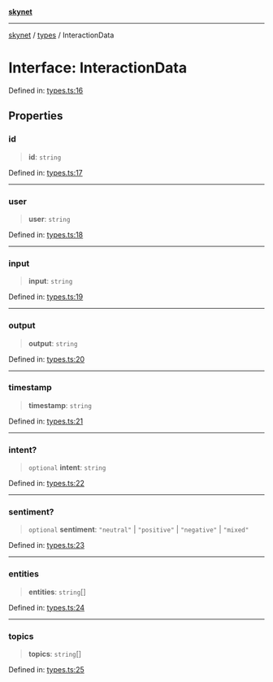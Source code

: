 [**skynet**](../../README.md)

***

[skynet](../../README.md) / [types](../README.md) / InteractionData

# Interface: InteractionData

Defined in: [types.ts:16](https://github.com/patgpt/patgpt-mcp/blob/24221bd2d5cfea455baecbf5a23ebf603f90c59d/src/types.ts#L16)

## Properties

### id

> **id**: `string`

Defined in: [types.ts:17](https://github.com/patgpt/patgpt-mcp/blob/24221bd2d5cfea455baecbf5a23ebf603f90c59d/src/types.ts#L17)

***

### user

> **user**: `string`

Defined in: [types.ts:18](https://github.com/patgpt/patgpt-mcp/blob/24221bd2d5cfea455baecbf5a23ebf603f90c59d/src/types.ts#L18)

***

### input

> **input**: `string`

Defined in: [types.ts:19](https://github.com/patgpt/patgpt-mcp/blob/24221bd2d5cfea455baecbf5a23ebf603f90c59d/src/types.ts#L19)

***

### output

> **output**: `string`

Defined in: [types.ts:20](https://github.com/patgpt/patgpt-mcp/blob/24221bd2d5cfea455baecbf5a23ebf603f90c59d/src/types.ts#L20)

***

### timestamp

> **timestamp**: `string`

Defined in: [types.ts:21](https://github.com/patgpt/patgpt-mcp/blob/24221bd2d5cfea455baecbf5a23ebf603f90c59d/src/types.ts#L21)

***

### intent?

> `optional` **intent**: `string`

Defined in: [types.ts:22](https://github.com/patgpt/patgpt-mcp/blob/24221bd2d5cfea455baecbf5a23ebf603f90c59d/src/types.ts#L22)

***

### sentiment?

> `optional` **sentiment**: `"neutral"` \| `"positive"` \| `"negative"` \| `"mixed"`

Defined in: [types.ts:23](https://github.com/patgpt/patgpt-mcp/blob/24221bd2d5cfea455baecbf5a23ebf603f90c59d/src/types.ts#L23)

***

### entities

> **entities**: `string`[]

Defined in: [types.ts:24](https://github.com/patgpt/patgpt-mcp/blob/24221bd2d5cfea455baecbf5a23ebf603f90c59d/src/types.ts#L24)

***

### topics

> **topics**: `string`[]

Defined in: [types.ts:25](https://github.com/patgpt/patgpt-mcp/blob/24221bd2d5cfea455baecbf5a23ebf603f90c59d/src/types.ts#L25)
